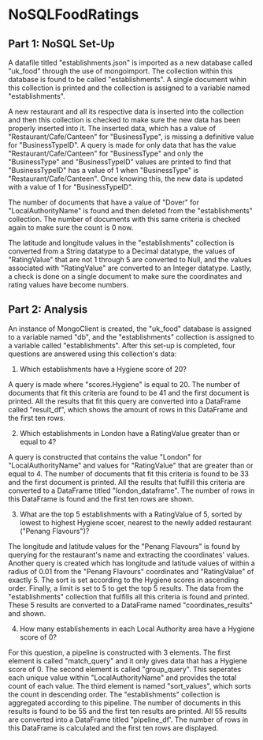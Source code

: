 # NoSQLFoodRatings



## Part 1: NoSQL Set-Up

A datafile titled "establishments.json" is imported as a new database called "uk_food" through the use of mongoimport. The collection within this database is found to be called "establishments". A single document wihin this collection is printed and the collection is assigned to a variable named "establishments". 

A new restaurant and all its respective data is inserted into the collection and then this collection is checked to make sure the new data has been properly inserted into it. The inserted data, which has a value of "Restaurant/Cafe/Canteen" for "BusinessType", is missing a definitive value for "BusinessTypeID". A query is made for only data that has the value "Restaurant/Cafe/Canteen" for "BusinessType" and only the "BusinessType" and "BusinessTypeID" values are printed to find that "BusinessTypeID" has a value of 1 when "BusinessType" is "Restaurant/Cafe/Canteen". Once knowing this, the new data is updated with a value of 1 for "BusinessTypeID". 

The number of documents that have a value of "Dover" for "LocalAuthorityName" is found and then deleted from the "establishments" collection. The number of documents with this same criteria is checked again to make sure the count is 0 now. 

The latitude and longitude values in the "establishments" collection is converted from a String datatype to a Decimal datatype, the values of "RatingValue" that are not 1 through 5 are converted to Null, and the values associated with "RatingValue" are converted to an Integer datatype. Lastly, a check is done on a single document to make sure the coordinates and rating values have become numbers.



## Part 2: Analysis 

An instance of MongoClient is created, the "uk_food" database is assigned to a variable named "db", and the "establishments" collection is assigned to a variable called "establishments". After this set-up is completed, four questions are answered using this collection's data:



1. Which establishments have a Hygiene score of 20? 

A query is made where "scores.Hygiene" is equal to 20. The number of documents that fit this criteria are found to be 41 and the first document is printed. All the results that fit this query are converted into a DataFrame called "result_df", which shows the amount of rows in this DataFrame and the first ten rows.




2. Which establishments in London have a RatingValue greater than or equal to 4? 

A query is constructed that contains the value "London" for "LocalAuthorityName" and values for "RatingValue" that are greater than or equal to 4. The number of documents that fit this criteria is found to be 33 and the first document is printed. All the results that fulfill this criteria are converted to a DataFrame titled "london_dataframe". The number of rows in this DataFrame is found and the first ten rows are shown.




3. What are the top 5 establishments with a RatingValue of 5, sorted by lowest to highest Hygiene scoer, nearest to the newly added restaurant ("Penang Flavours")?


The longitude and latitude values for the "Penang Flavours" is found by querying for the restaurant's name and extracting the coordinates' values. Another query is created which has longitude and latitude values of within a radius of 0.01 from the "Penang Flavours" coordinates and "RatingValue" of exactly 5. The sort is set according to the Hygiene scores in ascending order. Finally, a limit is set to 5 to get the top 5 results. The data from the "establishments" collection that fulfills all this criteria is found and printed. These 5 results are converted to a DataFrame named "coordinates_results" and shown.




4. How many establishements in each Local Authority area have a Hygiene score of 0?


For this question, a pipeline is constructed with 3 elements. The first element is called "match_query" and it only gives data that has a Hygiene score of 0. The second element is called "group_query". This seperates each unique value within "LocalAuthorityName" and provides the total count of each value. The third element is named "sort_values", which sorts the count in descending order. The "establishments" collection is aggregated according to this pipeline. The number of documents in this results is found to be 55 and the first ten results are printed. All 55 results are converted into a DataFrame titled "pipeline_df'. The number of rows in this DataFrame is calculated and the first ten rows are displayed. 

